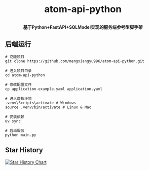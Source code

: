 <h1 align="center" style="margin: 30px 0 30px; font-weight: bold; font-size: 30px">atom-api-python</h1>
<h4 align="center">基于Python+FastAPI+SQLModel实现的服务端参考型脚手架</h4>

## 后端运行
    # 克隆项目
    git clone https://github.com/mengxiangyu996/atom-api-python.git

    # 进入项目目录
    cd atom-api-python

    # 修改配置文件
    cp application-example.yaml application.yaml

    # 进入虚拟环境
    .venv\Scripts\activate # Windows
    source .venv/bin/activate # Linux & Mac

    # 安装依赖
    uv sync

    # 启动服务
    python main.py

## Star History
<a href="https://www.star-history.com/#mengxiangyu996/atom-api-python&Date">
 <picture>
   <source media="(prefers-color-scheme: dark)" srcset="https://api.star-history.com/svg?repos=mengxiangyu996/atom-api-python&type=Date&theme=dark" />
   <source media="(prefers-color-scheme: light)" srcset="https://api.star-history.com/svg?repos=mengxiangyu996/atom-api-python&type=Date" />
   <img alt="Star History Chart" src="https://api.star-history.com/svg?repos=mengxiangyu996/atom-api-python&type=Date" />
 </picture>
</a>
